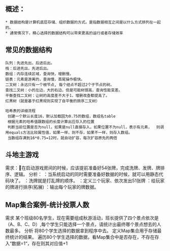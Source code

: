 ## 概述：
	* 数据结构是计算机底层存储、组织数据的方式。是指数据相互之间是以什么方式排列在一起的。
	* 通常情况下，精心选择的数据结构可以带来更高的运行或者存储效率
## 常见的数据结构
	队列：先进先出，后进后出。
	栈：后进先出，先进后出。
	数组：内存连续区域，查询快，增删慢。
	链表：元素是游离的，查询慢，首尾操作极快。
	二叉树：永远只有一个根节点, 每个结点不超过2个子节点的树。
	查找二叉树：小的左边，大的右边，但是可能树很高，查询性能变差。
	平衡查找二叉树：让树的高度差不大于1，增删改查都提高了。
	红黑树（就是基于红黑规则实现了自平衡的排序二叉树）

	哈希表的详细流程
	 创建一个默认长度16，默认加载因为0.75的数组，数组名table
	 根据元素的哈希值跟数组的长度计算出应存入的位置
	 判断当前位置是否为null，如果是null直接存入，如果位置不为null，表示有元素，  则调用equals方法比较属性值，如果一样，则不存，如果不一样，则存入数组。
	 当数组存满到16*0.75=12时，就自动扩容，每次扩容原先的两倍

## 斗地主游戏
需求：在启动游戏房间的时候，应该提前准备好54张牌，完成洗牌、发牌、牌排序、逻辑。
分析：
：当系统启动的同时需要准备好数据的时候，就可以用静态代码块了。
：洗牌就是打乱牌的顺序。
：定义三个玩家、依次发出51张牌
：给玩家的牌进行排序(拓展)
：输出每个玩家的牌数据。

## Map集合案例-统计投票人数
需求
某个班级80名学生，现在需要组成秋游活动，班长提供了四个景点依次是（A、B、C、D）,每个学生只能选择一个景点，请统计出最终哪个景点想去的人数最多。
分析
将80个学生选择的数据拿到程序中去。
定义Map集合用于存储最终统计的结果。
遍历80个学生选择的数据，看Map集合中是否存在，不存在存入“数据=1“，存在则其对应值+1